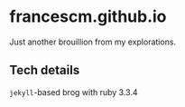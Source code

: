 # francescm.github.io

Just another brouillion from my explorations.

## Tech details

```jekyll```-based brog with ruby 3.3.4

